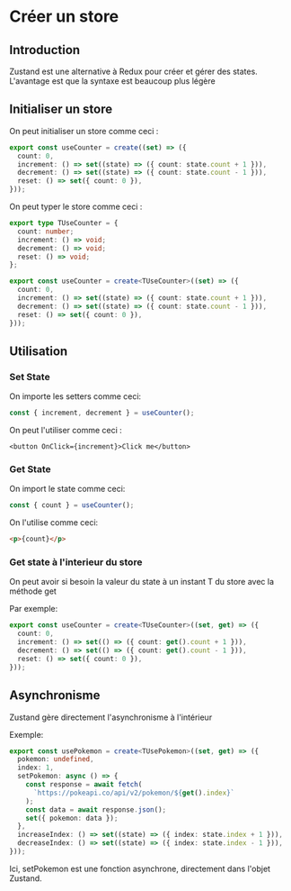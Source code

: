 # Créer un store

## Introduction

Zustand est une alternative à Redux pour créer et gérer des states.
L'avantage est que la syntaxe est beaucoup plus légère

## Initialiser un store

On peut initialiser un store comme ceci :

```ts
export const useCounter = create((set) => ({
  count: 0,
  increment: () => set((state) => ({ count: state.count + 1 })),
  decrement: () => set((state) => ({ count: state.count - 1 })),
  reset: () => set({ count: 0 }),
}));
```

On peut typer le store comme ceci :

```ts
export type TUseCounter = {
  count: number;
  increment: () => void;
  decrement: () => void;
  reset: () => void;
};

export const useCounter = create<TUseCounter>((set) => ({
  count: 0,
  increment: () => set((state) => ({ count: state.count + 1 })),
  decrement: () => set((state) => ({ count: state.count - 1 })),
  reset: () => set({ count: 0 }),
}));
```

## Utilisation

### Set State

On importe les setters comme ceci:

```ts
const { increment, decrement } = useCounter();
```

On peut l'utiliser comme ceci :

```
<button OnClick={increment}>Click me</button>
```

### Get State

On import le state comme ceci:

```ts
const { count } = useCounter();
```

On l'utilise comme ceci:

```html
<p>{count}</p>
```

### Get state à l'interieur du store

On peut avoir si besoin la valeur du state à un instant T du store avec la méthode get

Par exemple:

```ts
export const useCounter = create<TUseCounter>((set, get) => ({
  count: 0,
  increment: () => set(() => ({ count: get().count + 1 })),
  decrement: () => set(() => ({ count: get().count - 1 })),
  reset: () => set({ count: 0 }),
}));
```

## Asynchronisme

Zustand gère directement l'asynchronisme à l'intérieur

Exemple:

```ts
export const usePokemon = create<TUsePokemon>((set, get) => ({
  pokemon: undefined,
  index: 1,
  setPokemon: async () => {
    const response = await fetch(
      `https://pokeapi.co/api/v2/pokemon/${get().index}`
    );
    const data = await response.json();
    set({ pokemon: data });
  },
  increaseIndex: () => set((state) => ({ index: state.index + 1 })),
  decreaseIndex: () => set((state) => ({ index: state.index - 1 })),
}));
```

Ici, setPokemon est une fonction asynchrone, directement dans l'objet Zustand.